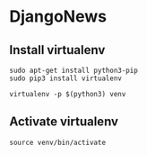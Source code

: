 # DjangoNews

## Install virtualenv

```
sudo apt-get install python3-pip
sudo pip3 install virtualenv 

virtualenv -p $(python3) venv
```

## Activate virtualenv

```
source venv/bin/activate
```